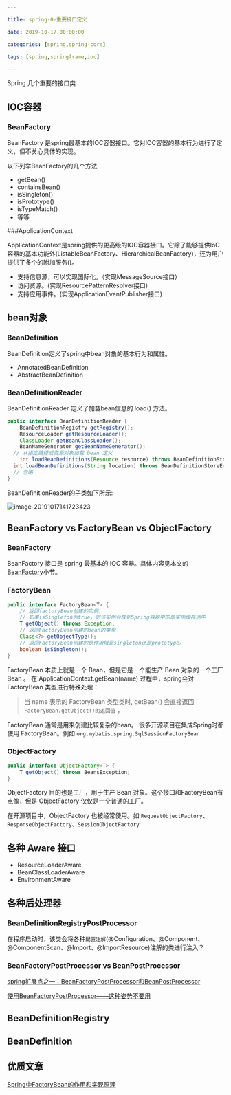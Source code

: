 ```yaml
---

title: spring-0-重要接口定义

date: 2019-10-17 00:00:00

categories: [spring,spring-core]

tags: [spring,springframe,ioc]

---
```


Spring 几个重要的接口类

<!--more-->

## IOC容器

### BeanFactory

BeanFactory 是spring最基本的IOC容器接口。它对IOC容器的基本行为进行了定义，但不关心具体的实现。

以下列举BeanFactory的几个方法

- getBean()
- containsBean()
- isSingleton()
- isPrototype()
- isTypeMatch()
- 等等

###ApplicationContext

ApplicationContext是spring提供的更高级的IOC容器接口。它除了能够提供IoC容器的基本功能外(ListableBeanFactory、HierarchicalBeanFactory)，还为用户提供了多个的附加服务()。

- 支持信息源，可以实现国际化。（实现MessageSource接口）
- 访问资源。(实现ResourcePatternResolver接口)
- 支持应用事件。(实现ApplicationEventPublisher接口)

## bean对象

### BeanDefinition

BeanDefinition定义了spring中bean对象的基本行为和属性。

- AnnotatedBeanDefinition
- AbstractBeanDefinition

### BeanDefinitionReader

BeanDefinitionReader 定义了加载bean信息的 load() 方法。

```java
public interface BeanDefinitionReader {
	BeanDefinitionRegistry getRegistry();
	ResourceLoader getResourceLoader();
	ClassLoader getBeanClassLoader();
	BeanNameGenerator getBeanNameGenerator();
  // 从指定路径或资源对象加载 bean 定义
	int loadBeanDefinitions(Resource resource) throws BeanDefinitionStoreException;
  int loadBeanDefinitions(String location) throws BeanDefinitionStoreException;
  // 忽略
}
```

BeanDefinitionReader的子类如下所示:

![image-20191017141723423](/images/spring-0-重要接口定义/image-20191017141723423.png)


## BeanFactory vs FactoryBean vs ObjectFactory

### BeanFactory

BeanFactory 接口是 spring 最基本的 IOC 容器。具体内容见本文的 [BeanFactory](#BeanFactory)小节。

### FactoryBean 

```java
public interface FactoryBean<T> {
    // 返回factoryBean创建的实例，
    // 如果isSingleton为true，则该实例会放到Spring容器中的单实例缓存池中
    T getObject() throws Exception;
    // 返回FactoryBean创建的bean的类型
    Class<?> getObjectType();
    // 返回FactoryBean创建的是作用域是singleton还是prototype。
    boolean isSingleton();
}
```

FactoryBean 本质上就是一个 Bean，但是它是一个能生产 Bean 对象的一个工厂 Bean 。
在 ApplicationContext.getBean(name) 过程中，spring会对 FactoryBean 类型进行特殊处理：

> 当 name 表示的 FactoryBean 类型类时, getBean() 会直接返回 `FactoryBean.getObject()的返回值` ，

FactoryBean 通常是用来创建比较复杂的bean。
很多开源项目在集成Spring时都使用 FactoryBean。例如 `org.mybatis.spring.SqlSessionFactoryBean`

### ObjectFactory

```java
public interface ObjectFactory<T> {
	T getObject() throws BeansException;
}
```

ObjectFactory 目的也是工厂，用于生产 Bean 对象。这个接口和FactoryBean有点像，但是 ObjectFactory 仅仅是一个普通的工厂。

在开源项目中，ObjectFactory 也被经常使用。如 `RequestObjectFactory`、`ResponseObjectFactory`、`SessionObjectFactory`

## 各种 Aware 接口

- ResourceLoaderAware
- BeanClassLoaderAware
- EnvironmentAware

## 各种后处理器

### BeanDefinitionRegistryPostProcessor

在程序启动时，该类会将各种`配置注解`(@Configuration、@Component、@ComponentScan、@Import、@ImportResource)注解的类进行注入？

### BeanFactoryPostProcessor vs BeanPostProcessor

[spring扩展点之一：BeanFactoryPostProcessor和BeanPostProcessor](https://www.cnblogs.com/duanxz/p/3750725.html)

[使用BeanFactoryPostProcessor——这种姿势不要用](https://www.jianshu.com/p/3d099ea43b0e)

## BeanDefinitionRegistry

## BeanDefinition

## 优质文章

[Spring中FactoryBean的作用和实现原理](https://www.guitu18.com/post/2019/04/28/33.html)
